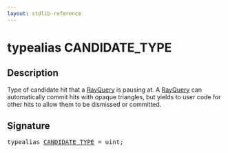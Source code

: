 ```yaml
---
layout: stdlib-reference
---
```


# typealias CANDIDATE\_TYPE

## Description

Type of candidate hit that a <span class='code'><a href="/stdlib-reference/types/rayquery-03/index" class="code_type">RayQuery</a></span> is pausing at.
A <span class='code'><a href="/stdlib-reference/types/rayquery-03/index" class="code_type">RayQuery</a></span> can automatically commit hits with opaque triangles,
but yields to user code for other hits to allow them to be
dismissed or committed.


## Signature

<pre>
<span class='code_keyword'>typealias</span> <a href="/stdlib-reference/types/candidate_type-012345678abcd" class="code_type">CANDIDATE_TYPE</a> = <span class="code_keyword">uint</span>;
</pre>

